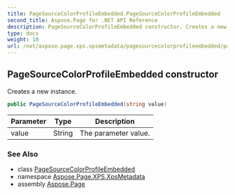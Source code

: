 ```yaml
---
title: PageSourceColorProfileEmbedded.PageSourceColorProfileEmbedded
second_title: Aspose.Page for .NET API Reference
description: PageSourceColorProfileEmbedded constructor. Creates a new instance
type: docs
weight: 10
url: /net/aspose.page.xps.xpsmetadata/pagesourcecolorprofileembedded/pagesourcecolorprofileembedded/
---
```

## PageSourceColorProfileEmbedded constructor

Creates a new instance.

```csharp
public PageSourceColorProfileEmbedded(string value)
```

| Parameter | Type | Description |
| --- | --- | --- |
| value | String | The parameter value. |

### See Also

* class [PageSourceColorProfileEmbedded](../)
* namespace [Aspose.Page.XPS.XpsMetadata](../../pagesourcecolorprofileembedded/)
* assembly [Aspose.Page](../../../)


